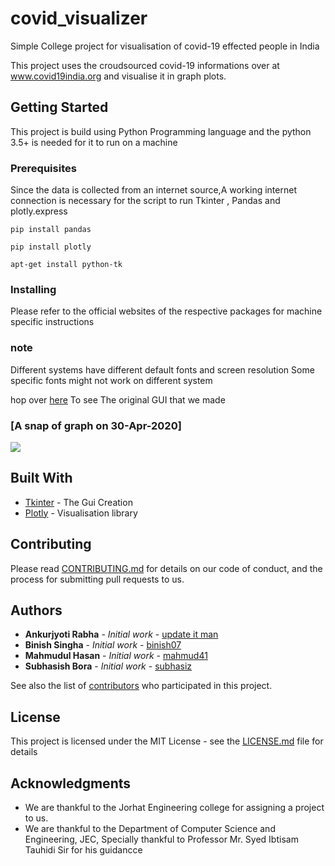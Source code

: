 # covid_visualizer
Simple College project for visualisation of covid-19 effected people in India

This project uses the croudsourced covid-19 informations over at www.covid19india.org and visualise it in graph plots.


## Getting Started

This project is build using Python Programming language and the python 3.5+ is needed for it to run on a machine
### Prerequisites

Since the data is collected from an internet source,A working internet connection is necessary for the script to run
Tkinter , Pandas and plotly.express
```
pip install pandas
```
```
pip install plotly
```
```
apt-get install python-tk
```
### Installing

Please refer to the official websites of the respective packages for machine specific instructions


### note
Different systems have different default fonts and screen resolution
Some specific fonts might not work on different system

hop over [here](https://imgur.com/a/eiYr4dS)  To see The original GUI that we made

### [A snap of graph on 30-Apr-2020]
![](https://github.com/jec2018/covid_visualizer/blob/master/treemap.png)



## Built With

* [Tkinter](https://wiki.python.org/moin/TkInter) - The Gui Creation
* [Plotly](https://plotly.com/) - Visualisation library

## Contributing

Please read [CONTRIBUTING.md](https://gist.github.com/PurpleBooth/b24679402957c63ec426) for details on our code of conduct, and the process for submitting pull requests to us.


## Authors

* **Ankurjyoti Rabha** - *Initial work* - [update it man](https://github.com/PurpleBooth)
* **Binish Singha** - *Initial work* - [binish07](https://github.com/binish07)
* **Mahmudul Hasan** - *Initial work* - [mahmud41](https://github.com/mahmud41)
* **Subhasish Bora** - *Initial work* - [subhasiz](https://github.com/subhasiz)

See also the list of [contributors](https://github.com/your/project/contributors) who participated in this project.

## License

This project is licensed under the MIT License - see the [LICENSE.md](LICENSE.md) file for details

## Acknowledgments

* We are thankful to the Jorhat Engineering college for assigning a project to us.
* We are thankful to the Department of Computer Science and Engineering, JEC, Specially thankful to Professor Mr. Syed Ibtisam Tauhidi Sir for his guidancce
